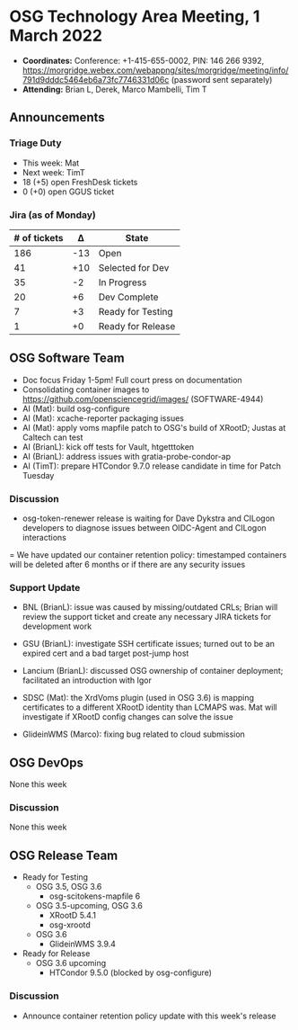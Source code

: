 # OSG Technology Area Meeting, 1 March 2022

-   **Coordinates:** Conference: +1-415-655-0002, PIN: 146 266 9392,
    <https://morgridge.webex.com/webappng/sites/morgridge/meeting/info/791d9dddc5464eb6a73fc7746331d06c> (password sent separately)
-   **Attending:** Brian L, Derek, Marco Mambelli, Tim T

## Announcements

### Triage Duty

-   This week: Mat
-   Next week: TimT
-   18 (+5) open FreshDesk tickets
-   0 (+0) open GGUS ticket

### Jira (as of Monday)

| # of tickets | &Delta; | State             |
|--------------|---------|-------------------|
| 186          | -13     | Open              |
| 41           | +10     | Selected for Dev  |
| 35           | -2      | In Progress       |
| 20           | +6      | Dev Complete      |
| 7            | +3      | Ready for Testing |
| 1            | +0      | Ready for Release |

## OSG Software Team

-   Doc focus Friday 1-5pm! Full court press on documentation
-   Consolidating container images to https://github.com/opensciencegrid/images/ (SOFTWARE-4944)
-   AI (Mat): build osg-configure
-   AI (Mat): xcache-reporter packaging issues
-   AI (Mat): apply voms mapfile patch to OSG's build of XRootD; Justas at Caltech can test
-   AI (BrianL): kick off tests for Vault, htgetttoken
-   AI (BrianL): address issues with gratia-probe-condor-ap
-   AI (TimT): prepare HTCondor 9.7.0 release candidate in time for Patch Tuesday

### Discussion

-   osg-token-renewer release is waiting for Dave Dykstra and CILogon developers to diagnose issues
    between OIDC-Agent and CILogon interactions

=   We have updated our container retention policy: timestamped containers will be deleted after 6 months
    or if there are any security issues

### Support Update

- BNL (BrianL): issue was caused by missing/outdated CRLs; Brian will review the support ticket and create any
    necessary JIRA tickets for development work
- GSU (BrianL): investigate SSH certificate issues; turned out to be an expired cert and a bad target post-jump host
- Lancium (BrianL): discussed OSG ownership of container deployment; facilitated an introduction with Igor
- SDSC (Mat): the XrdVoms plugin (used in OSG 3.6) is mapping certificates to a different XRootD identity
    than LCMAPS was.  Mat will investigate if XRootD config changes can solve the issue

- GlideinWMS (Marco): fixing bug related to cloud submission

## OSG DevOps

None this week

### Discussion

None this week

## OSG Release Team

-   Ready for Testing
    -   OSG 3.5, OSG 3.6
        -   osg-scitokens-mapfile 6
    -   OSG 3.5-upcoming, OSG 3.6
        -   XRootD 5.4.1
        -   osg-xrootd
    -   OSG 3.6
        -   GlideinWMS 3.9.4
-   Ready for Release
    -   OSG 3.6 upcoming
        -   HTCondor 9.5.0 (blocked by osg-configure)

### Discussion

-   Announce container retention policy update with this week's release
